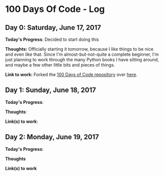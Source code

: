 # 100 Days Of Code - Log

## Day 0: Saturday, June 17, 2017

**Today's Progress**: Decided to start doing this

**Thoughts:** Officially starting it tomorrow, because I like things to be nice and even like that. Since I'm almost-but-not-quite a complete beginner, I'm just planning to work through the many Python books I have sitting around, and maybe a few other little bits and pieces of things.

**Link to work:** Forked the [100 Days of Code repository](https://github.com/Kallaway/100-days-of-code) over [here](https://github.com/morrisa-n/100-days-of-code).

## Day 1: Sunday, June 18, 2017

**Today's Progress**: 

**Thoughts**: 

**Link(s) to work**: 

## Day 2: Monday, June 19, 2017

**Today's Progress**: 

**Thoughts** 

**Link(s) to work**
